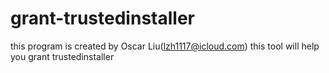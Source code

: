 # grant-trustedinstaller
this program is created by Oscar Liu(lzh1117@icloud.com)
this tool will help you grant trustedinstaller
